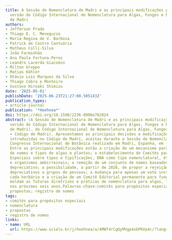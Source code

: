 ```yaml
---
title: A Sessão de Nomenclatura de Madri e as principais modificações para a nova
  versão do Código Internacional de Nomenclatura para Algas, Fungos e Plantas - Código
  de Madri
authors:
- Jefferson Prado
- Thiago E. C. Meneguzzo
- Maria Regina de V. Barbosa
- Patrick de Castro Cantuária
- Matheus Colli-Silva
- João Farminhão
- Ana Paula Fortuna-Perez
- Leandro Lacerda Giacomin
- Milton Groppo
- Matias Köhler
- Otávio Luis Marques da Silva
- Thiago Cobra e Monteiro
- Gustavo Hiroaki Shimizu
date: '2025-05-01'
publishDate: '2025-06-23T21:27:00.505143Z'
publication_types:
- article-journal
publication: '*Hoehnea*'
doi: https://doi.org/10.1590/2236-8906e762024
abstract: (A Sessão de Nomenclatura de Madri e as principais modificações para a nova
  versão do Código Internacional de Nomenclatura para Algas, Fungos e Plantas - Código
  de Madri). do Código Internacional de Nomenclatura para Algas, Fungos e Plantas
  - Código de Madri). Apresentamos as principais decisões e modificações que serão
  introduzidas no Código de Madri, aceitas durante a Sessão de Nomenclatura do XX
  Congresso Internacional de Botânica realizado em Madri, Espanha, em julho de 2024.
  Entre as principais modificações estão a criação de um mecanismo para registro voluntário
  de nomes e tipos de algas e plantas; o estabelecimento de Comitês para Propósitos
  Especiais sobre tipos e tipificações, DNA como tipo nomenclatural, ética em nomenclatura
  e organismos ambirreinais; a remoção de um conjunto de nomes baseados em um termo
  depreciativo; a possibilidade, a partir de 2026, de propor a rejeição de novos nomes
  depreciativos a grupos de pessoas; a mudança para apenas um voto institucional para
  cada herbário e a criação de um Comitê Editorial permanente para fungos. Essas decisões
  moldam as futuras diretrizes e práticas de nomenclatura para algas, fungos e plantas
  nos próximos seis anos.Palavras-chave:comitês para propósitos especiais; nomenclatura;
  propostas; registro de nomes
tags:
- comitês para propósitos especiais
- nomenclatura
- propostas
- registro de nomes
links:
- name: URL
  url: https://www.scielo.br/j/hoehnea/a/4MWf4rCgQyMVgp4xbPKVp4c/?lang=pt
---
```

